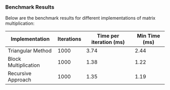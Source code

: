### Benchmark Results
Below are the benchmark results for different implementations of matrix multiplication:

| Implementation       | Iterations | Time per iteration (ms) | Min Time (ms) |
|----------------------|------------|-------------------------|---------------|
| Triangular Method   | 1000       | 3.74                    | 2.44          |
| Block Multiplication| 1000       | 1.38                    | 1.22          |
| Recursive Approach  | 1000       | 1.35                    | 1.19          |


